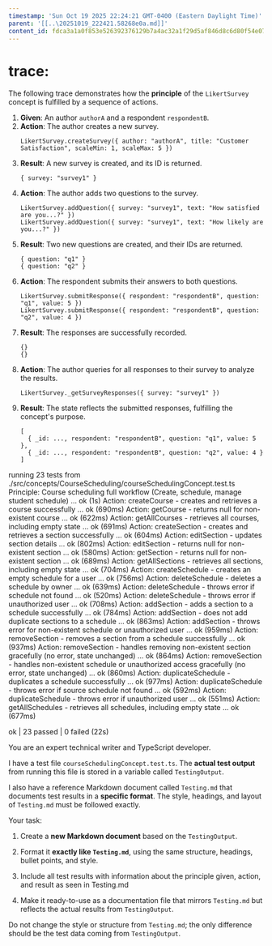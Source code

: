 ```yaml
---
timestamp: 'Sun Oct 19 2025 22:24:21 GMT-0400 (Eastern Daylight Time)'
parent: '[[..\20251019_222421.58268e0a.md]]'
content_id: fdca3a1a0f853e526392376129b7a4ac32a1f29d5af846d8c6d80f54e07b771b
---
```


# trace:

The following trace demonstrates how the **principle** of the `LikertSurvey` concept is fulfilled by a sequence of actions.

1. **Given**: An author `authorA` and a respondent `respondentB`.
2. **Action**: The author creates a new survey.
   ```
   LikertSurvey.createSurvey({ author: "authorA", title: "Customer Satisfaction", scaleMin: 1, scaleMax: 5 })
   ```
3. **Result**: A new survey is created, and its ID is returned.
   ```
   { survey: "survey1" }
   ```
4. **Action**: The author adds two questions to the survey.
   ```
   LikertSurvey.addQuestion({ survey: "survey1", text: "How satisfied are you...?" })
   LikertSurvey.addQuestion({ survey: "survey1", text: "How likely are you...?" })
   ```
5. **Result**: Two new questions are created, and their IDs are returned.
   ```
   { question: "q1" }
   { question: "q2" }
   ```
6. **Action**: The respondent submits their answers to both questions.
   ```
   LikertSurvey.submitResponse({ respondent: "respondentB", question: "q1", value: 5 })
   LikertSurvey.submitResponse({ respondent: "respondentB", question: "q2", value: 4 })
   ```
7. **Result**: The responses are successfully recorded.
   ```
   {}
   {}
   ```
8. **Action**: The author queries for all responses to their survey to analyze the results.
   ```
   LikertSurvey._getSurveyResponses({ survey: "survey1" })
   ```
9. **Result**: The state reflects the submitted responses, fulfilling the concept's purpose.
   ```
   [
     { _id: ..., respondent: "respondentB", question: "q1", value: 5 },
     { _id: ..., respondent: "respondentB", question: "q2", value: 4 }
   ]
   ```

running 23 tests from ./src/concepts/CourseScheduling/courseSchedulingConcept.test.ts
Principle: Course scheduling full workflow (Create, schedule, manage student schedule) ... ok (1s)
Action: createCourse - creates and retrieves a course successfully ... ok (690ms)
Action: getCourse - returns null for non-existent course ... ok (622ms)
Action: getAllCourses - retrieves all courses, including empty state ... ok (691ms)
Action: createSection - creates and retrieves a section successfully ... ok (604ms)
Action: editSection - updates section details ... ok (802ms)
Action: editSection - returns null for non-existent section ... ok (580ms)
Action: getSection - returns null for non-existent section ... ok (689ms)
Action: getAllSections - retrieves all sections, including empty state ... ok (704ms)
Action: createSchedule - creates an empty schedule for a user ... ok (756ms)
Action: deleteSchedule - deletes a schedule by owner ... ok (639ms)
Action: deleteSchedule - throws error if schedule not found ... ok (520ms)
Action: deleteSchedule - throws error if unauthorized user ... ok (708ms)
Action: addSection - adds a section to a schedule successfully ... ok (784ms)
Action: addSection - does not add duplicate sections to a schedule ... ok (863ms)
Action: addSection - throws error for non-existent schedule or unauthorized user ... ok (959ms)
Action: removeSection - removes a section from a schedule successfully ... ok (937ms)
Action: removeSection - handles removing non-existent section gracefully (no error, state unchanged) ... ok (864ms)
Action: removeSection - handles non-existent schedule or unauthorized access gracefully (no error, state unchanged) ... ok
(860ms)
Action: duplicateSchedule - duplicates a schedule successfully ... ok (977ms)
Action: duplicateSchedule - throws error if source schedule not found ... ok (592ms)
Action: duplicateSchedule - throws error if unauthorized user ... ok (551ms)
Action: getAllSchedules - retrieves all schedules, including empty state ... ok (677ms)

ok | 23 passed | 0 failed (22s)

You are an expert technical writer and TypeScript developer.

I have a test file `courseSchedulingConcept.test.ts`. The **actual test output** from running this file is stored in a variable called `TestingOutput`.

I also have a reference Markdown document called `Testing.md` that documents test results in a **specific format**. The style, headings, and layout of `Testing.md` must be followed exactly.

Your task:

1. Create a **new Markdown document** based on the `TestingOutput`.

2. Format it **exactly like `Testing.md`**, using the same structure, headings, bullet points, and style.

3. Include all test results with information about the principle given, action, and result as seen in Testing.md

4. Make it ready-to-use as a documentation file that mirrors `Testing.md` but reflects the actual results from `TestingOutput`.

Do not change the style or structure from `Testing.md`; the only difference should be the test data coming from `TestingOutput`.
